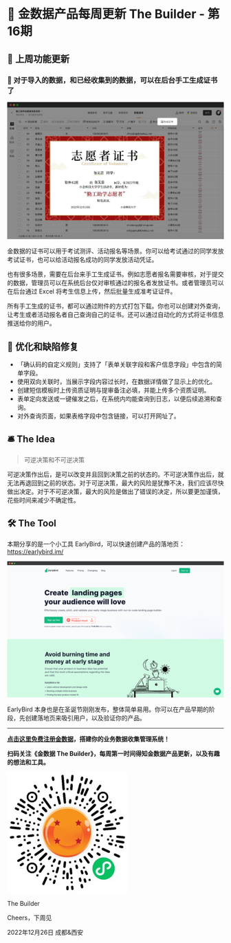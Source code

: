 # 🧩 金数据产品每周更新 The Builder - 第16期

## 🎉 上周功能更新

### 📇 对于导入的数据，和已经收集到的数据，可以在后台手工生成证书了

![certificate-generation](images/1226/certificate-generation.png)

金数据的证书可以用于考试测评、活动报名等场景。你可以给考试通过的同学发放考试证书，也可以给活动报名成功的同学发放活动凭证。

也有很多场景，需要在后台来手工生成证书。例如志愿者报名需要审核，对于提交的数据，管理员可以在系统后台仅对审核通过的报名者发放证书。或者管理员可以在后台通过 Excel 将考生信息上传，然后批量生成准考证证件。

所有手工生成的证书，都可以通过附件的方式打包下载。你也可以创建对外查询，让考生或者活动报名者自己查询自己的证书。还可以通过自动化的方式将证书信息推送给你的用户。

## 🎊 优化和缺陷修复

* 「确认码的自定义规则」支持了「表单关联字段和客户信息字段」中包含的简单字段。
* 使用双向关联时，当展示字段内容过长时，在数据详情做了显示上的优化。
* 创建短信模板时上传资质证明与提审备注必填，并能上传多个资质证明。
* 表单定向发送或一键催发之后，在系统内均能查询到日志，以便后续追溯和查询。
* 对外查询页面，如果表格字段中包含链接，可以打开网址了。

## 🛎 The Idea

> 可逆决策和不可逆决策

可逆决策作出后，是可以改变并且回到决策之前的状态的。不可逆决策作出后，就无法再退回到之前的状态。对于可逆决策，最大的风险是犹豫不决，我们应该尽快做出决定。对于不可逆决策，最大的风险是做出了错误的决定，所以要更加谨慎，花些时间来减少不确定性。

## 🛠 The Tool

本期分享的是一个小工具 EarlyBird，可以快速创建产品的落地页： https://earlybird.im/

![earlybird.im](images/1226/earlybird.png)

EarlyBird 本身也是在圣诞节刚刚发布，整体简单易用。你可以在产品早期的阶段，先创建落地页来吸引用户，以及验证你的产品。

---

__[点击这里免费注册金数据](https://jinshuju.net/?utm_campaign=the_builder&utm_medium=social&utm_source=github)，搭建你的业务数据收集管理系统！__

__扫码关注《金数据 The Builder》，每周第一时间得知金数据产品更新，以及有趣的想法和工具。__

![QRCode](images/miniprogram_qrcode.jpeg)

The Builder

Cheers，下周见

2022年12月26日 成都&西安
